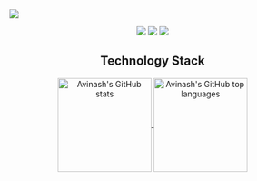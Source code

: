 <img src="https://github.com/git-avinash/git-avinash/blob/main/assets/banner.png" />

<p align="center">
   <img src="https://badges.pufler.dev/visits/git-avinash/git-avinash"/> 
  <img src="https://badges.pufler.dev/repos/git-avinash"/>
  <img src="https://badges.pufler.dev/commits/monthly/git-avinash" />
</p>

<h2 align="center">Technology Stack</h2>

<p align="center">
  <a href="https://github.com/git-avinash">
    <img align="center" height="165em" src="https://github-readme-stats.vercel.app/api?username=git-avinash&show_icons=true&theme=dracula&hide_border=true&count_private=true&include_all_commits=true" alt="Avinash's GitHub stats" />
    <img align="center" height="165em" src="https://github-readme-stats.vercel.app/api/top-langs/?username=git-avinash&theme=dracula&hide_border=true&layout=compact&include_all_commits=true&count_private=true&langs_count=8" alt="Avinash's GitHub top languages" />
  </a>
</p>
